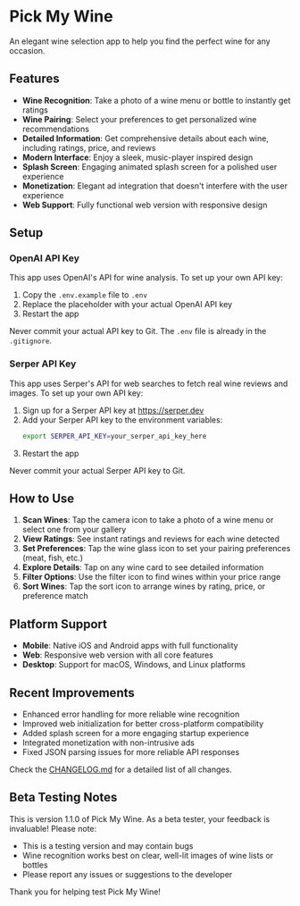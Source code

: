 # Pick My Wine

An elegant wine selection app to help you find the perfect wine for any occasion.

## Features

- **Wine Recognition**: Take a photo of a wine menu or bottle to instantly get ratings
- **Wine Pairing**: Select your preferences to get personalized wine recommendations
- **Detailed Information**: Get comprehensive details about each wine, including ratings, price, and reviews
- **Modern Interface**: Enjoy a sleek, music-player inspired design
- **Splash Screen**: Engaging animated splash screen for a polished user experience
- **Monetization**: Elegant ad integration that doesn't interfere with the user experience
- **Web Support**: Fully functional web version with responsive design

## Setup

### OpenAI API Key

This app uses OpenAI's API for wine analysis. To set up your own API key:

1. Copy the `.env.example` file to `.env`
2. Replace the placeholder with your actual OpenAI API key
3. Restart the app

Never commit your actual API key to Git. The `.env` file is already in the `.gitignore`.

### Serper API Key

This app uses Serper's API for web searches to fetch real wine reviews and images. To set up your own API key:

1. Sign up for a Serper API key at https://serper.dev
2. Add your Serper API key to the environment variables:
   ```bash
   export SERPER_API_KEY=your_serper_api_key_here
   ```
3. Restart the app

Never commit your actual Serper API key to Git.

## How to Use

1. **Scan Wines**: Tap the camera icon to take a photo of a wine menu or select one from your gallery
2. **View Ratings**: See instant ratings and reviews for each wine detected
3. **Set Preferences**: Tap the wine glass icon to set your pairing preferences (meat, fish, etc.)
4. **Explore Details**: Tap on any wine card to see detailed information
5. **Filter Options**: Use the filter icon to find wines within your price range
6. **Sort Wines**: Tap the sort icon to arrange wines by rating, price, or preference match

## Platform Support

- **Mobile**: Native iOS and Android apps with full functionality
- **Web**: Responsive web version with all core features
- **Desktop**: Support for macOS, Windows, and Linux platforms

## Recent Improvements

- Enhanced error handling for more reliable wine recognition
- Improved web initialization for better cross-platform compatibility
- Added splash screen for a more engaging startup experience
- Integrated monetization with non-intrusive ads
- Fixed JSON parsing issues for more reliable API responses

Check the [CHANGELOG.md](CHANGELOG.md) for a detailed list of all changes.

## Beta Testing Notes

This is version 1.1.0 of Pick My Wine. As a beta tester, your feedback is invaluable! Please note:

- This is a testing version and may contain bugs
- Wine recognition works best on clear, well-lit images of wine lists or bottles
- Please report any issues or suggestions to the developer

Thank you for helping test Pick My Wine!
